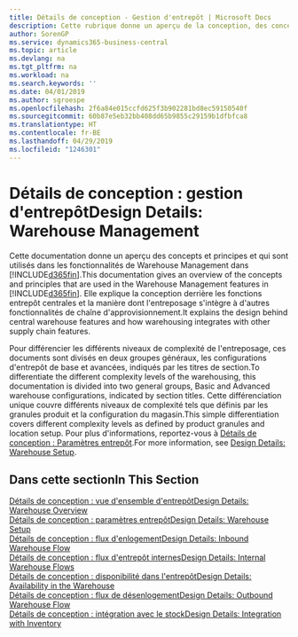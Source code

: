 ```yaml
---
title: Détails de conception - Gestion d'entrepôt | Microsoft Docs
description: Cette rubrique donne un aperçu de la conception, des concepts et des principes associés aux fonctionnalités de gestion d'entrepôt dans Business Central.
author: SorenGP
ms.service: dynamics365-business-central
ms.topic: article
ms.devlang: na
ms.tgt_pltfrm: na
ms.workload: na
ms.search.keywords: ''
ms.date: 04/01/2019
ms.author: sgroespe
ms.openlocfilehash: 2f6a84e015ccfd625f3b902281bd8ec59150540f
ms.sourcegitcommit: 60b87e5eb32bb408dd65b9855c29159b1dfbfca8
ms.translationtype: HT
ms.contentlocale: fr-BE
ms.lasthandoff: 04/29/2019
ms.locfileid: "1246301"
---
```

# <a name="design-details-warehouse-management"></a><span data-ttu-id="51785-103">Détails de conception : gestion d'entrepôt</span><span class="sxs-lookup"><span data-stu-id="51785-103">Design Details: Warehouse Management</span></span>
<span data-ttu-id="51785-104">Cette documentation donne un aperçu des concepts et principes et qui sont utilisés dans les fonctionnalités de Warehouse Management dans [!INCLUDE[d365fin](includes/d365fin_md.md)].</span><span class="sxs-lookup"><span data-stu-id="51785-104">This documentation gives an overview of the concepts and principles that are used in the Warehouse Management features in [!INCLUDE[d365fin](includes/d365fin_md.md)].</span></span> <span data-ttu-id="51785-105">Elle explique la conception derrière les fonctions entrepôt centrales et la manière dont l'entreposage s'intègre à d'autres fonctionnalités de chaîne d'approvisionnement.</span><span class="sxs-lookup"><span data-stu-id="51785-105">It explains the design behind central warehouse features and how warehousing integrates with other supply chain features.</span></span>  

<span data-ttu-id="51785-106">Pour différencier les différents niveaux de complexité de l'entreposage, ces documents sont divisés en deux groupes généraux, les configurations d'entrepôt de base et avancées, indiqués par les titres de section.</span><span class="sxs-lookup"><span data-stu-id="51785-106">To differentiate the different complexity levels of the warehousing, this documentation is divided into two general groups, Basic and Advanced warehouse configurations, indicated by section titles.</span></span> <span data-ttu-id="51785-107">Cette différenciation unique couvre différents niveaux de complexité tels que définis par les granules produit et la configuration du magasin.</span><span class="sxs-lookup"><span data-stu-id="51785-107">This simple differentiation covers different complexity levels as defined by product granules and location setup.</span></span> <span data-ttu-id="51785-108">Pour plus d'informations, reportez\-vous à [Détails de conception : Paramètres entrepôt](design-details-warehouse-setup.md).</span><span class="sxs-lookup"><span data-stu-id="51785-108">For more information, see [Design Details: Warehouse Setup](design-details-warehouse-setup.md).</span></span>  

## <a name="in-this-section"></a><span data-ttu-id="51785-109">Dans cette section</span><span class="sxs-lookup"><span data-stu-id="51785-109">In This Section</span></span>  
[<span data-ttu-id="51785-110">Détails de conception : vue d'ensemble d'entrepôt</span><span class="sxs-lookup"><span data-stu-id="51785-110">Design Details: Warehouse Overview</span></span>](design-details-warehouse-overview.md)  
[<span data-ttu-id="51785-111">Détails de conception : paramètres entrepôt</span><span class="sxs-lookup"><span data-stu-id="51785-111">Design Details: Warehouse Setup</span></span>](design-details-warehouse-setup.md)  
[<span data-ttu-id="51785-112">Détails de conception : flux d'enlogement</span><span class="sxs-lookup"><span data-stu-id="51785-112">Design Details: Inbound Warehouse Flow</span></span>](design-details-inbound-warehouse-flow.md)  
[<span data-ttu-id="51785-113">Détails de conception : flux d'entrepôt internes</span><span class="sxs-lookup"><span data-stu-id="51785-113">Design Details: Internal Warehouse Flows</span></span>](design-details-internal-warehouse-flows.md)  
[<span data-ttu-id="51785-114">Détails de conception : disponibilité dans l'entrepôt</span><span class="sxs-lookup"><span data-stu-id="51785-114">Design Details: Availability in the Warehouse</span></span>](design-details-availability-in-the-warehouse.md)  
[<span data-ttu-id="51785-115">Détails de conception : flux de désenlogement</span><span class="sxs-lookup"><span data-stu-id="51785-115">Design Details: Outbound Warehouse Flow</span></span>](design-details-outbound-warehouse-flow.md)  
[<span data-ttu-id="51785-116">Détails de conception : intégration avec le stock</span><span class="sxs-lookup"><span data-stu-id="51785-116">Design Details: Integration with Inventory</span></span>](design-details-integration-with-inventory.md)
